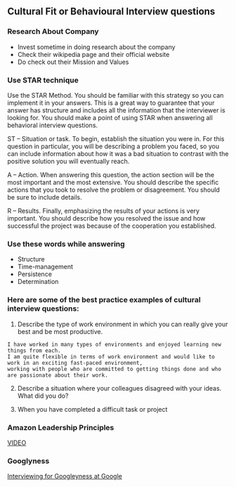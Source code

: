 ## Cultural Fit or Behavioural Interview questions

### Research About Company
- Invest sometime in doing research about the company
- Check their wikipedia page and their official website
- Do check out their Mission and Values


### Use STAR technique
Use the STAR Method. You should be familiar with this strategy so you can implement it in your answers. This is a great way to guarantee that your answer has structure and includes all the information that the interviewer is looking for. You should make a point of using STAR when answering all behavioral interview questions.

ST – Situation or task. To begin, establish the situation you were in. For this question in particular, you will be describing a problem you faced, so you can include information about how it was a bad situation to contrast with the positive solution you will eventually reach.

A – Action. When answering this question, the action section will be the most important and the most extensive. You should describe the specific actions that you took to resolve the problem or disagreement. You should be sure to include details.

R – Results. Finally, emphasizing the results of your actions is very important. You should describe how you resolved the issue and how successful the project was because of the cooperation you established.

### Use these words while answering
- Structure
- Time-management
- Persistence
- Determination

### Here are some of the best practice examples of cultural interview questions:
1. Describe the type of work environment in which you can really give your best and be most productive.
```
I have worked in many types of environments and enjoyed learning new things from each.
I am quite flexible in terms of work environment and would like to work in an exciting fast-paced environment, 
working with people who are committed to getting things done and who are passionate about their work.
```

2. Describe a situation where your colleagues disagreed with your ideas. What did you do?


3. When you have completed a difficult task or project

### Amazon Leadership Principles
[VIDEO](https://www.youtube.com/watch?v=6LQrs-m-40o)

### Googlyness
[Interviewing for Googleyness at Google](https://www.youtube.com/watch?v=TWFs3dxfiOc)
